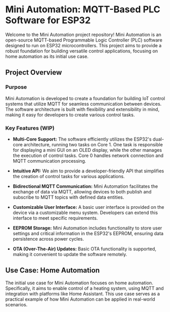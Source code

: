 # Mini Automation: MQTT-Based PLC Software for ESP32

Welcome to the Mini Automation project repository! Mini Automation is an open-source MQTT-based Programmable Logic Controller (PLC) software designed to run on ESP32 microcontrollers. This project aims to provide a robust foundation for building versatile control applications, focusing on home automation as its initial use case.

## Project Overview

### Purpose

Mini Automation is developed to create a foundation for building IoT control systems that utilize MQTT for seamless communication between devices. The software architecture is built with flexibility and extensibility in mind, making it easy for developers to create various control tasks.

### Key Features (WIP)

- **Multi-Core Support:** The software efficiently utilizes the ESP32's dual-core architecture, running two tasks on Core 1. One task is responsible for displaying a mini GUI on an OLED display, while the other manages the execution of control tasks. Core 0 handles network connection and MQTT communication processing.

- **Intuitive API:** We aim to provide a developer-friendly API that simplifies the creation of control tasks for various applications.

- **Bidirectional MQTT Communication:** Mini Automation facilitates the exchange of data via MQTT, allowing devices to both publish and subscribe to MQTT topics with defined data entities.

- **Customizable User Interface:** A basic user interface is provided on the device via a customizable menu system. Developers can extend this interface to meet specific requirements.

- **EEPROM Storage:** Mini Automation includes functionality to store user settings and critical information in the ESP32's EEPROM, ensuring data persistence across power cycles.

- **OTA (Over-The-Air) Updates:** Basic OTA functionality is supported, making it convenient to update the software remotely.

## Use Case: Home Automation

The initial use case for Mini Automation focuses on home automation. Specifically, it aims to enable control of a heating system, using MQTT and integration with platforms like Home Assistant. This use case serves as a practical example of how Mini Automation can be applied in real-world scenarios.
